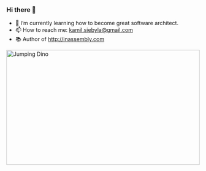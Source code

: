 ### Hi there 👋
- 🌱 I’m currently learning how to become great software architect. 
- 📫 How to reach me: kamil.siebyla@gmail.com
- 📚 Author of http://inassembly.com

<img src="https://s1.ax1x.com/2020/07/26/apu6AI.gif" alt="Jumping Dino" width="100%" height="300">
